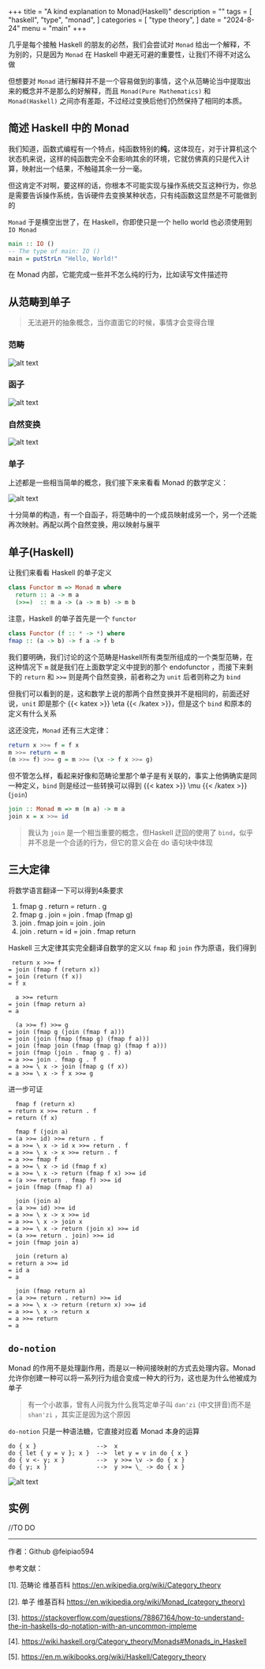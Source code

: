 +++
title = "A kind explanation to Monad(Haskell)"
description = ""
tags = [
    "haskell",
    "type",
    "monad",
]
categories = [
    "type theory",
]
date = "2024-8-24"
menu = "main"
+++

几乎是每个接触 Haskell 的朋友的必然，我们会尝试对 `Monad` 给出一个解释，不为别的，只是因为 `Monad` 在 Haskell 中避无可避的重要性，让我们不得不对这么做

<!--more-->

但想要对 `Monad` 进行解释并不是一个容易做到的事情，这个从范畴论当中提取出来的概念并不是那么的好解释，而且 `Monad(Pure Mathematics)` 和 `Monad(Haskell)` 之间亦有差距，不过经过变换后他们仍然保持了相同的本质。

## 简述 Haskell 中的 Monad

我们知道，函数式编程有一个特点，纯函数特别的**纯**，这体现在，对于计算机这个状态机来说，这样的纯函数完全不会影响其余的环境，它就仿佛真的只是代入计算，映射出一个结果，不触碰其余一分一毫。

但这肯定不对啊，要这样的话，你根本不可能实现与操作系统交互这种行为，你总是需要告诉操作系统，告诉硬件去变换某种状态，只有纯函数这显然是不可能做到的

`Monad` 于是横空出世了，在 Haskell，你即使只是一个 hello world 也必须使用到 `IO Monad` 

```haskell
main :: IO ()
-- The type of main: IO () 
main = putStrLn "Hello, World!"
```

在 Monad 内部，它能完成一些并不怎么纯的行为，比如读写文件描述符

## 从范畴到单子

> 无法避开的抽象概念，当你直面它的时候，事情才会变得合理

### 范畴

![alt text](pics/category_defination.png)

### 函子
![alt text](pics/functor_defination.png)

### 自然变换

![alt text](pics/natural_transformations.png)

### 单子
上述都是一些相当简单的概念，我们接下来来看看 Monad 的数学定义：

![alt text](pics/monad_defination.png)

十分简单的构造，有一个自函子，将范畴中的一个成员映射成另一个，另一个还能再次映射。再配以两个自然变换，用以映射与展平

## 单子(Haskell)
让我们来看看 Haskell 的单子定义

```haskell
class Functor m => Monad m where
  return :: a -> m a
  (>>=)  :: m a -> (a -> m b) -> m b
```

注意，Haskell 的单子首先是一个 `functor` 

```haskell
class Functor (f :: * -> *) where
fmap :: (a -> b) -> f a -> f b
```

我们要明确，我们讨论的这个范畴是Haskell所有类型所组成的一个类型范畴，在这种情况下 `m` 就是我们在上面数学定义中提到的那个 endofunctor ，而接下来剩下的 `return` 和 `>>=` 则是两个自然变换，前者称之为 `unit` 后者则称之为 `bind`

但我们可以看到的是，这和数学上说的那两个自然变换并不是相同的，前面还好说，`unit` 即是那个 {{< katex >}} \eta {{< /katex >}}，但是这个 `bind` 和原本的定义有什么关系

这还没完，`Monad` 还有三大定律：

```haskell
return x >>= f = f x
m >>= return = m
(m >>= f) >>= g = m >>= (\x -> f x >>= g)
```

但不管怎么样，看起来好像和范畴论里那个单子是有关联的，事实上他俩确实是同一种定义，`bind` 则是经过一些转换可以得到 {{< katex >}} \mu {{< /katex >}}(`join`)

```haskell
join :: Monad m => m (m a) -> m a
join x = x >>= id
```

> 我认为 `join` 是一个相当重要的概念，但Haskell 迂回的使用了 `bind`，似乎并不总是一个合适的行为，但它的意义会在 do 语句块中体现



## 三大定律
将数学语言翻译一下可以得到4条要求

1. fmap g . return = return . g
2. fmap g . join = join . fmap (fmap g)
3. join . fmap join = join . join
4. join . return = id = join . fmap return

Haskell 三大定律其实完全翻译自数学的定义以 `fmap` 和 `join` 作为原语，我们得到

```
 return x >>= f
= join (fmap f (return x))
= join (return (f x))
= f x
```
```
  a >>= return
= join (fmap return a)
= a
```
```
  (a >>= f) >>= g
= join (fmap g (join (fmap f a)))
= join (join (fmap (fmap g) (fmap f a)))
= join (fmap join (fmap (fmap g) (fmap f a)))
= join (fmap (join . fmap g . f) a)
= a >>= join . fmap g . f
= a >>= \ x -> join (fmap g (f x))
= a >>= \ x -> f x >>= g
```

进一步可证

```
  fmap f (return x)
= return x >>= return . f
= return (f x)
```
```
  fmap f (join a)
= (a >>= id) >>= return . f
= a >>= \ x -> id x >>= return . f
= a >>= \ x -> x >>= return . f
= a >>= fmap f
= a >>= \ x -> id (fmap f x)
= a >>= \ x -> return (fmap f x) >>= id
= (a >>= return . fmap f) >>= id
= join (fmap (fmap f) a)
```
```
  join (join a)
= (a >>= id) >>= id
= a >>= \ x -> x >>= id
= a >>= \ x -> join x
= a >>= \ x -> return (join x) >>= id
= (a >>= return . join) >>= id
= join (fmap join a)
```
```
  join (return a)
= return a >>= id
= id a
= a
```
```
  join (fmap return a)
= (a >>= return . return) >>= id
= a >>= \ x -> return (return x) >>= id
= a >>= \ x -> return x
= a >>= return
= a
```

## `do-notion`
Monad 的作用不是处理副作用，而是以一种间接映射的方式去处理内容。Monad 允许你创建一种可以将一系列行为组合变成一种大的行为，这也是为什么他被成为单子

> 有一个小故事，曾有人问我为什么我笃定单子叫 `dan'zi` (中文拼音)而不是 `shan'zi` ，其实正是因为这个原因

`do-notion` 只是一种语法糖，它直接对应着 Monad 本身的运算

```
do { x }                 -->  x
do { let { y = v }; x }  -->  let y = v in do { x }
do { v <- y; x }         -->  y >>= \v -> do { x }
do { y; x }              -->  y >>= \_ -> do { x }
```

![alt text](pics/do_block_requirements.png)

## 实例
//TO DO

---
作者：Github @feipiao594

参考文献：

[1]. 范畴论 维基百科 https://en.wikipedia.org/wiki/Category_theory

[2]. 单子 维基百科 https://en.wikipedia.org/wiki/Monad_(category_theory)

[3]. https://stackoverflow.com/questions/78867164/how-to-understand-the-in-haskells-do-notation-with-an-uncommon-impleme

[4]. https://wiki.haskell.org/Category_theory/Monads#Monads_in_Haskell

[5]. https://en.m.wikibooks.org/wiki/Haskell/Category_theory